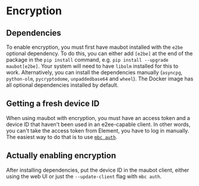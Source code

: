 # Encryption

## Dependencies
To enable encryption, you must first have maubot installed with the `e2be`
optional dependency. To do this, you can either add `[e2be]` at the end of the
package in the `pip install` command, e.g. `pip install --upgrade maubot[e2be]`.
Your system will need to have `libolm` installed for this to work. Alternatively,
you can install the dependencies manually (`asyncpg`, `python-olm`,
`pycryptodome`, `unpaddedbase64` and `wheel`). The Docker image has all
optional dependencies installed by default.

## Getting a fresh device ID
When using maubot with encryption, you must have an access token and a device ID
that haven't been used in an e2ee-capable client. In other words, you can't take
the access token from Element, you have to log in manually. The easiest way to
do that is to use [`mbc auth`](cli/auth.md).

## Actually enabling encryption
After installing dependencies, put the device ID in the maubot client, either
using the web UI or just the `--update-client` flag with `mbc auth`.
